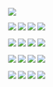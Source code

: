 ![](https://64.media.tumblr.com/6b98a3222767056fb93601408442f7b4/9f5f9f09729c252e-ba/s400x600/34f48fcbec3ec8462796c2dca3382646daba7b80.gif)


![](https://external-media.spacehey.net/media/s3eLmbG7byrAzTN5vVca7gnTm4I5JMjy6SOO_EA4c36E=/https://64.media.tumblr.com/ab70cdecf00da11d149711a4d14a6c18/tumblr_pe6xjbYQXO1xy0eh3o3_100.gif) ![](https://64.media.tumblr.com/5d0aa9a9e0a3f4af98f336dbe5a6641b/c1a57e8f42a67571-c1/s100x200/8fbe97c449af5570ed8755c1b034341b9fe5ca13.gif) ![](https://wilardo.crd.co/assets/images/gallery16/e266f63b.png?v=d19c95ca) ![](https://raining-starss.neocities.org/pastel%20(20).png)

![](https://y2k.neocities.org/stamps/tumblr_phusl1y0JK1xk82cxo1_100.gif) ![]([https://media.discordapp.net/attachments/954070904223195176/1169668685955350528/IMG_1681.png?ex=65563dda&is=6543c8da&hm=364b274bcbf2986ca9bf19760e6a88808f536ccb5d373cfb7d5e48c5959b66a4&](https://i.postimg.cc/GpwScS1N/tumblr-830cb012b974358c76e8a57f1e1be40b-8aece5f7-100.gif)) ![](https://i.imgur.com/OISiNPk.gif) ![](https://wilardo.crd.co/assets/images/gallery08/5c4f1469.png?v=d19c95ca)

![](https://64.media.tumblr.com/e58046ed858f7eb0c2425c8bdfbc6e18/c1a57e8f42a67571-78/s250x400/e069cb888efcaa1157cd949d910269d321970a97.png) ![](https://images-wixmp-ed30a86b8c4ca887773594c2.wixmp.com/f/9c694ef0-ce82-461b-9e43-ea953fddf162/daq8cyh-9efa9cae-8385-4ce8-9ce8-a6c6926bc04d.gif?token=eyJ0eXAiOiJKV1QiLCJhbGciOiJIUzI1NiJ9.eyJzdWIiOiJ1cm46YXBwOjdlMGQxODg5ODIyNjQzNzNhNWYwZDQxNWVhMGQyNmUwIiwiaXNzIjoidXJuOmFwcDo3ZTBkMTg4OTgyMjY0MzczYTVmMGQ0MTVlYTBkMjZlMCIsIm9iaiI6W1t7InBhdGgiOiJcL2ZcLzljNjk0ZWYwLWNlODItNDYxYi05ZTQzLWVhOTUzZmRkZjE2MlwvZGFxOGN5aC05ZWZhOWNhZS04Mzg1LTRjZTgtOWNlOC1hNmM2OTI2YmMwNGQuZ2lmIn1dXSwiYXVkIjpbInVybjpzZXJ2aWNlOmZpbGUuZG93bmxvYWQiXX0.j65W7XXZN2pfhj1YIPuO3Z0PBfhnQSYufqp-7wIsa0Q) ![](https://64.media.tumblr.com/6695981e139f3e3d339812fcc3c49b4b/f9cfc2dd8aa16b79-db/s250x400/62dd56b3ae7f992224e8737d75973a458cf9d72e.gifv) ![](https://awa-awa.neocities.org/baka.gif)

![](https://i.postimg.cc/PJxS6gmL/tumblr-85aef53532e6f81507116bea0ec04fbf-60cb3d10-100.png) ![](https://i.postimg.cc/MTrQPfWw/rina.png) ![](https://i.postimg.cc/GpwScS1N/tumblr-830cb012b974358c76e8a57f1e1be40b-8aece5f7-100.gif) ![](https://i.imgur.com/AD1oSoO.png)

